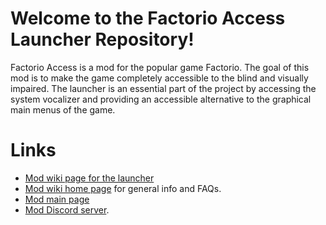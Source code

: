 # Welcome to the Factorio Access Launcher Repository!

Factorio Access is a mod for the popular game Factorio. The goal of this mod is to make the game completely accessible to the blind and visually impaired. The launcher is an essential part of the project by accessing the system vocalizer and providing an accessible alternative to the graphical main menus of the game.

# Links
- [Mod wiki page for the launcher](https://github.com/Factorio-Access/FactorioAccess/wiki/Launcher-Features)
- [Mod wiki home page](https://github.com/Factorio-Access/FactorioAccess/wiki) for general info and FAQs.
- [Mod main page](https://github.com/Factorio-Access/FactorioAccess)
- [Mod Discord server](https://discord.gg/CC4QA6KtzP).
